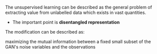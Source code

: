 The unsupervised learning can be described as the general problem of extracting value from unlabelled data which exists in vast quantities.

* The important point is **disentangled representation** 

The modification can be described as:

maximizing the mutual information between a fixed small subset of the GAN's noise variables and the observations
